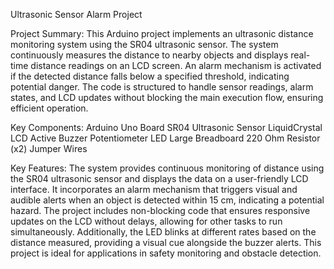 Ultrasonic Sensor Alarm Project

Project Summary: This Arduino project implements an ultrasonic distance monitoring system using the SR04 ultrasonic sensor. 
The system continuously measures the distance to nearby objects and displays real-time distance readings on an LCD screen. 
An alarm mechanism is activated if the detected distance falls below a specified threshold, indicating potential danger. 
The code is structured to handle sensor readings, alarm states, and LCD updates without blocking the main execution flow, ensuring efficient operation.

Key Components: 
Arduino Uno Board
SR04 Ultrasonic Sensor
LiquidCrystal LCD
Active Buzzer
Potentiometer
LED
Large Breadboard
220 Ohm Resistor (x2)
Jumper Wires

Key Features: The system provides continuous monitoring of distance using the SR04 ultrasonic sensor and displays the data on a user-friendly LCD interface. 
It incorporates an alarm mechanism that triggers visual and audible alerts when an object is detected within 15 cm, indicating a potential hazard. 
The project includes non-blocking code that ensures responsive updates on the LCD without delays, allowing for other tasks to run simultaneously. 
Additionally, the LED blinks at different rates based on the distance measured, providing a visual cue alongside the buzzer alerts.
This project is ideal for applications in safety monitoring and obstacle detection.
